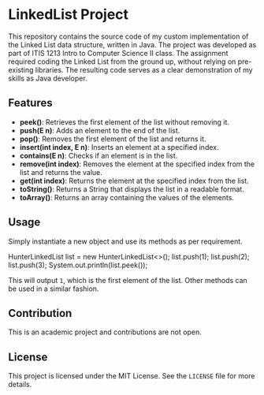 # LinkedList Project

This repository contains the source code of my custom implementation of the Linked List data structure, written in Java. The project was developed as part of ITIS 1213 Intro to Computer Science II class. The assignment required coding the Linked List from the ground up, without relying on pre-existing libraries. The resulting code serves as a clear demonstration of my skills as Java developer.

## Features

- **peek()**: Retrieves the first element of the list without removing it.
- **push(E n)**: Adds an element to the end of the list.
- **pop()**: Removes the first element of the list and returns it.
- **insert(int index, E n)**: Inserts an element at a specified index.
- **contains(E n)**: Checks if an element is in the list.
- **remove(int index)**: Removes the element at the specified index from the list and returns the value.
- **get(int index)**: Returns the element at the specified index from the list.
- **toString()**: Returns a String that displays the list in a readable format.
- **toArray()**: Returns an array containing the values of the elements.

## Usage

Simply instantiate a new object and use its methods as per requirement. 

HunterLinkedList<Integer> list = new HunterLinkedList<>();
list.push(1);
list.push(2);
list.push(3);
System.out.println(list.peek());

This will output `1`, which is the first element of the list. Other methods can be used in a similar fashion.

## Contribution

This is an academic project and contributions are not open. 

## License

This project is licensed under the MIT License. See the `LICENSE` file for more details.
